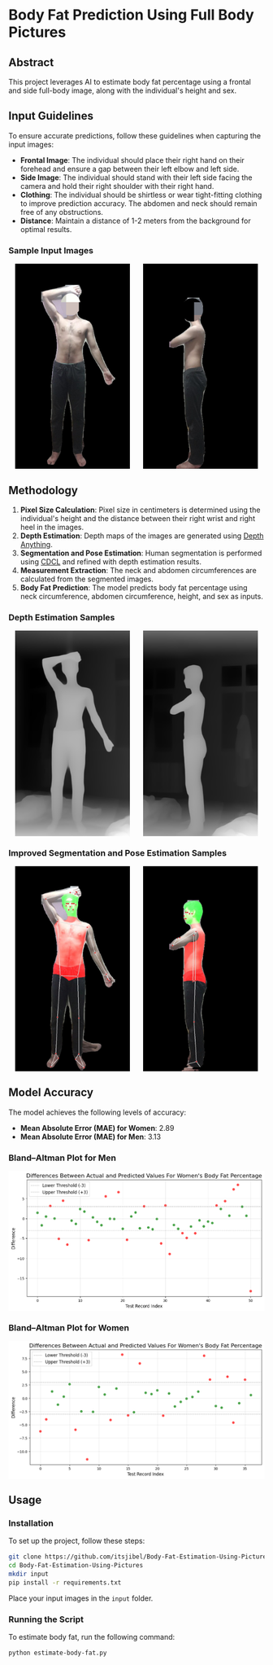 # Body Fat Prediction Using Full Body Pictures

## Abstract

This project leverages AI to estimate body fat percentage using a frontal and side full-body image, along with the individual's height and sex. 

## Input Guidelines

To ensure accurate predictions, follow these guidelines when capturing the input images:

- **Frontal Image**: The individual should place their right hand on their forehead and ensure a gap between their left elbow and left side.
- **Side Image**: The individual should stand with their left side facing the camera and hold their right shoulder with their right hand.
- **Clothing**: The individual should be shirtless or wear tight-fitting clothing to improve prediction accuracy. The abdomen and neck should remain free of any obstructions.
- **Distance**: Maintain a distance of 1-2 meters from the background for optimal results.

### Sample Input Images

<div style="display: flex; justify-content: space-around;">
  <img src="README FILES/Front_sample.jpg" alt="Frontal Image Sample" style="width: 45%;"/>
  <img src="README FILES/Left_sample.jpg" alt="Side Image Sample" style="width: 45%;"/>
</div>

## Methodology

1. **Pixel Size Calculation**: Pixel size in centimeters is determined using the individual's height and the distance between their right wrist and right heel in the images.
2. **Depth Estimation**: Depth maps of the images are generated using [Depth Anything](https://github.com/LiheYoung/Depth-Anything/).
3. **Segmentation and Pose Estimation**: Human segmentation is performed using [CDCL](https://github.com/kevinlin311tw/CDCL-human-part-segmentation) and refined with depth estimation results.
4. **Measurement Extraction**: The neck and abdomen circumferences are calculated from the segmented images.
5. **Body Fat Prediction**: The model predicts body fat percentage using neck circumference, abdomen circumference, height, and sex as inputs.

### Depth Estimation Samples

<div style="display: flex; justify-content: space-around;">
  <img src="README FILES/Front_depth.png" alt="Frontal Depth Estimation" style="width: 45%;"/>
  <img src="README FILES/Left_depth.png" alt="Side Depth Estimation" style="width: 45%;"/>
</div>

### Improved Segmentation and Pose Estimation Samples

<div style="display: flex; justify-content: space-around;">
  <img src="README FILES/Front_segmented_sample.jpg" alt="Frontal Segmented Image" style="width: 45%;"/>
  <img src="README FILES/Left_segmented_sample.jpg" alt="Side Segmented Image" style="width: 45%;"/>
</div>

## Model Accuracy

The model achieves the following levels of accuracy:

- **Mean Absolute Error (MAE) for Women**: 2.89
- **Mean Absolute Error (MAE) for Men**: 3.13

### Bland–Altman Plot for Men

<div style="display: flex; justify-content: space-around;">
  <img src="README FILES/men_altman.png" alt="Bland–Altman Plot for Men"/>
</div>

### Bland–Altman Plot for Women

<div style="display: flex; justify-content: space-around;">
  <img src="README FILES/women_altman.png" alt="Bland–Altman Plot for Women"/>
</div>

## Usage

### Installation

To set up the project, follow these steps:

```bash
git clone https://github.com/itsjibel/Body-Fat-Estimation-Using-Pictures
cd Body-Fat-Estimation-Using-Pictures
mkdir input
pip install -r requirements.txt
```

Place your input images in the `input` folder.

### Running the Script

To estimate body fat, run the following command:

```bash
python estimate-body-fat.py
```

